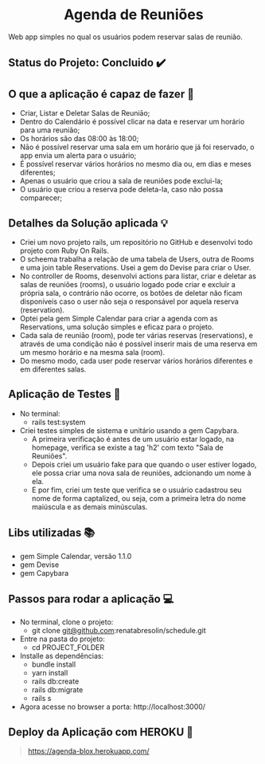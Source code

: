 <h1 align="center"> Agenda de Reuniões </h1>
Web app simples no qual os usuários podem reservar salas de reunião.


## Status do Projeto: Concluido :heavy_check_mark:


## O que a aplicação é capaz de fazer :checkered_flag:

- Criar, Listar e Deletar Salas de Reuniāo;
- Dentro do Calendário é possível clicar na data e reservar um horário para uma reunião;
- Os horários são das 08:00 às 18:00;
- Nāo é possível reservar uma sala em um horário que já foi reservado, o app envia um alerta para o usuário;
- É possível reservar vários horários no mesmo dia ou, em dias e meses diferentes;
- Apenas o usuário que criou a sala de reuniões pode exclui-la;
- O usuário que criou a reserva pode deleta-la, caso não possa comparecer;


## Detalhes da Solução aplicada :bulb:

- Criei um novo projeto rails, um repositório no GitHub e desenvolvi todo projeto com Ruby On Rails.
- O scheema trabalha a relação de uma tabela de Users, outra de Rooms e uma join table Reservations. Usei a gem do Devise para criar o User.
- No controller de Rooms, desenvolvi actions para listar, criar e deletar as salas de reuniões (rooms), o usuário logado pode criar e excluir a própria sala, o contrário não ocorre, os botões de deletar não ficam disponíveis caso o user não seja o responsável por aquela reserva (reservation).
- Optei pela gem Simple Calendar para criar a agenda com as Reservations, uma solução simples e eficaz para o projeto.
- Cada sala de reuniāo (room), pode ter várias reservas (reservations), e através de uma condição nāo é possível inserir mais de uma reserva em um mesmo horário e na mesma sala (room).
- Do mesmo modo, cada user pode reservar vários horários diferentes e em diferentes salas.

## Aplicação de Testes :mag_right:

- No terminal:
  - rails test:system
- Criei testes simples de sistema e unitário usando a gem Capybara.
  - A primeira verificação é antes de um usuário estar logado, na homepage, verifica se existe a tag 'h2' com texto "Sala de Reuniões".
  - Depois criei um usuário fake para que quando o user estiver logado, ele possa criar uma nova sala de reuniões, adcionando um nome à ela.
  - E por fim, criei um teste que verifica se o usuário cadastrou seu nome de forma captalized, ou seja, com a primeira letra do nome maiúscula e as demais minúsculas.


## Libs utilizadas :books:

- gem Simple Calendar, versão 1.1.0
- gem Devise
- gem Capybara


## Passos para rodar a aplicação :computer:

- No terminal, clone o projeto:
  - git clone git@github.com:renatabresolin/schedule.git
- Entre na pasta do projeto:
  - cd PROJECT_FOLDER
- Installe as dependências:
  - bundle install
  - yarn install
  - rails db:create
  - rails db:migrate
  - rails s
- Agora acesse no browser a porta: http://localhost:3000/

## Deploy da Aplicação com HEROKU :dash:

> https://agenda-blox.herokuapp.com/

